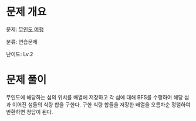 # 문제 개요

문제: [무인도 여행](https://school.programmers.co.kr/learn/courses/30/lessons/154540)

분류: 연습문제

난이도: Lv.2

# 문제 풀이

무인도에 해당하는 섬의 위치를 배열에 저장하고 각 섬에 대해 BFS를 수행하여 해당 섬과 이어진 섬들의 식량 합을 구한다. 구한 식량 합들을 저장한 배열을 오름차순 정렬하여 반환하면 정답이 된다.
